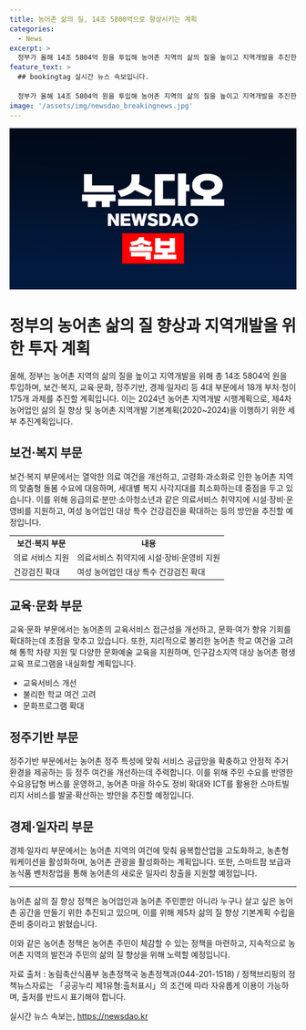 ```yaml
---
title: 농어촌 삶의 질, 14조 5800억으로 향상시키는 계획
categories:
  - News
excerpt: >
  정부가 올해 14조 5804억 원을 투입해 농어촌 지역의 삶의 질을 높이고 지역개발을 추진한다. 보건·복지, 교육·문화, 정주기반, 경제·일자리 등 4대 부문에서 175개 과제를 추진하는 계획이며, 이를 통해 농어촌 주민의 삶의 질을 향상시키고자 한다. 이를 통해 농어촌 삶의 질 향상 정책을 지속적으로 추진할 예정이며, 농어촌 주민들이 체감할 수 있는 정책을 마련할 것이라 밝혔다.
feature_text: >
  ## bookingtag 실시간 뉴스 속보입니다.

  정부가 올해 14조 5804억 원을 투입해 농어촌 지역의 삶의 질을 높이고 지역개발을 추진한다. 보건·복지, 교육·문화, 정주기반, 경제·일자리 등 4대 부문에서 175개 과제를 추진하는 계획이며, 이를 통해 농어촌 주민의 삶의 질을 향상시키고자 한다. 이를 통해 농어촌 삶의 질 향상 정책을 지속적으로 추진할 예정이며, 농어촌 주민들이 체감할 수 있는 정책을 마련할 것이라 밝혔다.
image: '/assets/img/newsdao_breakingnews.jpg'
---
```


<p><img src="/assets/img/newsdao_breakingnews.jpg" alt="bookingtag 속보" /></p>

<h1>정부의 농어촌 삶의 질 향상과 지역개발을 위한 투자 계획</h1>

<p data-ke-size="size16">올해, 정부는 농어촌 지역의 삶의 질을 높이고 지역개발을 위해 총 14조 5804억 원을 투입하며, 보건·복지, 교육·문화, 정주기반, 경제·일자리 등 4대 부문에서 18개 부처·청이 175개 과제를 추진할 계획입니다. 이는 2024년 농어촌 지역개발 시행계획으로, 제4차 농어업인 삶의 질 향상 및 농어촌 지역개발 기본계획(2020~2024)을 이행하기 위한 세부 추진계획입니다.</p>

<h2>보건·복지 부문</h2>

<p data-ke-size="size16">보건·복지 부문에서는 열악한 의료 여건을 개선하고, 고령화·과소화로 인한 농어촌 지역의 맞춤형 돌봄 수요에 대응하며, 세대별 복지 사각지대를 최소화하는데 중점을 두고 있습니다. 이를 위해 응급의료·분만·소아청소년과 같은 의료서비스 취약지에 시설·장비·운영비를 지원하고, 여성 농어업인 대상 특수 건강검진을 확대하는 등의 방안을 추진할 예정입니다.</p>

<table>
    <tr>
        <td style="text-align: center; height: 17px;"><b>보건·복지 부문</b></td>
        <td style="text-align: center; height: 17px;"><b>내용</b></td>
    </tr>
    <tr>
        <td style="text-align: left;">의료 서비스 지원</td>
        <td style="text-align: left;">의료서비스 취약지에 시설·장비·운영비 지원</td>
    </tr>
    <tr>
        <td style="text-align: left;">건강검진 확대</td>
        <td style="text-align: left;">여성 농어업인 대상 특수 건강검진 확대</td>
    </tr>
</table>

<h2>교육·문화 부문</h2>

<p data-ke-size="size16">교육·문화 부문에서는 농어촌의 교육서비스 접근성을 개선하고, 문화·여가 향유 기회를 확대하는데 초점을 맞추고 있습니다. 또한, 지리적으로 불리한 농어촌 학교 여건을 고려해 통학 차량 지원 및 다양한 문화예술 교육을 지원하며, 인구감소지역 대상 농어촌 평생교육 프로그램을 내실화할 계획입니다.</p>

<ul>
    <li>교육서비스 개선</li>
    <li>불리한 학교 여건 고려</li>
    <li>문화프로그램 확대</li>
</ul>

<h2>정주기반 부문</h2>

<p data-ke-size="size16">정주기반 부문에서는 농어촌 정주 특성에 맞춰 서비스 공급망을 확충하고 안정적 주거 환경을 제공하는 등 정주 여건을 개선하는데 주력합니다. 이를 위해 주민 수요를 반영한 수요응답형 버스를 운영하고, 농어촌 마을 하수도 정비 확대와 ICT를 활용한 스마트빌리지 서비스를 발굴·확산하는 방안을 추진할 예정입니다.</p>

<h2>경제·일자리 부문</h2>

<p data-ke-size="size16">경제·일자리 부문에서는 농어촌 지역의 여건에 맞춰 융복합산업을 고도화하고, 농촌형 워케이션을 활성화하며, 농어촌 관광을 활성화하는 계획입니다. 또한, 스마트팜 보급과 농식품 벤처창업을 통해 농어촌의 새로운 일자리 창출을 지원할 예정입니다.</p>

<hr>

<p data-ke-size="size16">농어촌 삶의 질 향상 정책은 농어업인과 농어촌 주민뿐만 아니라 누구나 살고 싶은 농어촌 공간을 만들기 위한 추진되고 있으며, 이를 위해 제5차 삶의 질 향상 기본계획 수립을 준비 중이라고 밝혔습니다.</p>

<p data-ke-size="size16">이와 같은 농어촌 정책은 농어촌 주민이 체감할 수 있는 정책을 마련하고, 지속적으로 농어촌 지역의 발전과 주민의 삶의 질 향상을 위해 노력할 예정입니다.</p>

<p data-ke-size="size16">자료 출처 : 농림축산식품부 농촌정책국 농촌정책과(044-201-1518) / 정책브리핑의 정책뉴스자료는 「공공누리 제1유형:출처표시」의 조건에 따라 자유롭게 이용이 가능하며, 출처를 반드시 표기해야 합니다.</p>
실시간 뉴스 속보는, <a href="https://newsdao.kr" rel="dofollow">https://newsdao.kr</a>


